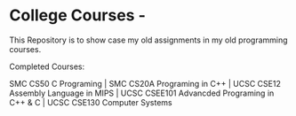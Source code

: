 # College Courses -
This Repository is to show case my old assignments in my old programming courses. 


Completed Courses:

SMC CS50 C Programing |
SMC CS20A Programing in C++ |
UCSC CSE12 Assembly Language in MIPS |
UCSC CSEE101 Advancded Programing in C++ & C |
UCSC CSE130 Computer Systems
